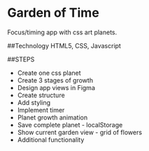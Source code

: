 # Garden of Time
Focus/timing app with css art planets.

##Technology
HTML5, CSS, Javascript

##STEPS
- Create one css planet
- Create 3 stages of growth
- Design app views in Figma
- Create structure
- Add styling
- Implement timer
- Planet growth animation
- Save complete planet - localStorage
- Show current garden view - grid of flowers
- Additional functionality




